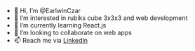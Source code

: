 - 👋 Hi, I’m @EarlwinCzar
- 👀 I’m interested in rubiks cube 3x3x3 and web development
- 🌱 I’m currently learning React.js
- 💞️ I’m looking to collaborate on web apps
- 📫 Reach me via [LinkedIn](https://www.linkedin.com/in/earlwin-czar-cantillo-251866130/)

<!---
EarlwinCzar/EarlwinCzar is a ✨ special ✨ repository because its `README.md` (this file) appears on your GitHub profile.
You can click the Preview link to take a look at your changes.
--->
